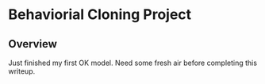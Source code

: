 # Behaviorial Cloning Project

Overview
---
Just finished my first OK model. Need some fresh air before completing this writeup.
